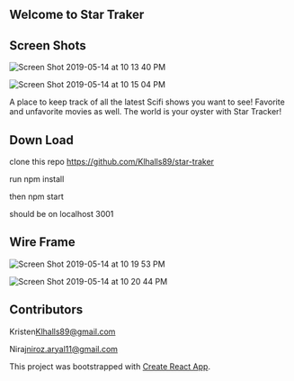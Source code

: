 ## Welcome to Star Traker

## Screen Shots

![Screen Shot 2019-05-14 at 10 13 40 PM](https://user-images.githubusercontent.com/41968928/57748073-98f66500-7695-11e9-8e16-421a1a765f3f.png)

![Screen Shot 2019-05-14 at 10 15 04 PM](https://user-images.githubusercontent.com/41968928/57748121-ce02b780-7695-11e9-9895-29a4503d8919.png)

A place to keep track of all the latest Scifi shows you want to see! Favorite and unfavorite movies as well. The world is your oyster with Star Tracker!

## Down Load

clone this repo https://github.com/Klhalls89/star-traker

run npm install

then npm start

should be on localhost 3001

## Wire Frame

![Screen Shot 2019-05-14 at 10 19 53 PM](https://user-images.githubusercontent.com/41968928/57748266-6dc04580-7696-11e9-985a-2bfc9f9c0310.png)

![Screen Shot 2019-05-14 at 10 20 44 PM](https://user-images.githubusercontent.com/41968928/57748299-90eaf500-7696-11e9-91c6-003d1e4137b9.png)

## Contributors

Kristen<Klhalls89@gmail.com>

Niraj<niroz.aryal11@gmail.com>

This project was bootstrapped with [Create React App](https://github.com/facebook/create-react-app).


